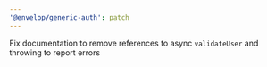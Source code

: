 ```yaml
---
'@envelop/generic-auth': patch
---
```


Fix documentation to remove references to async `validateUser` and throwing to report errors

